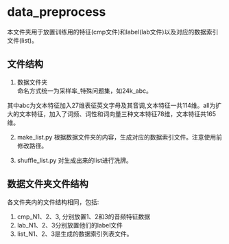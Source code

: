 data_preprocess
========================
本文件夹用于放置训练用的特征(cmp文件)和label(lab文件)以及对应的数据索引文件(list)。


文件结构
---------------------
1. 数据文件夹   
命名方式统一为采样率_特殊问题集，如24k_abc。

其中abc为文本特征加入27维表征英文字母及其音调,文本特征一共114维。all为扩大的文本特征，加入了词频、词性和词向量三种文本特征78维，文本特征共165维。

2. make_list.py 
根据数据文件夹的内容，生成对应的数据索引文件。注意使用前修改路径。

3. shuffle_list.py 
对生成出来的list进行洗牌。

数据文件夹文件结构
---------------------
各文件夹内的文件结构相同，包括:
1. cmp_N1、2、3, 分别放置1、2和3的音频特征数据
2. lab_N1、2、3分别放置他们的label文件
3. list_N1、2、3是生成的数据索引列表文件。

